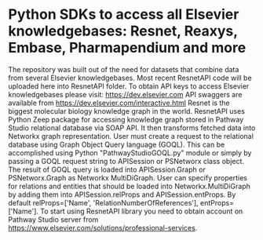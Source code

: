 # Python SDKs to access all Elsevier knowledgebases: Resnet, Reaxys, Embase, Pharmapendium and more
The repository was built out of the need for datasets that combine data from several Elsevier knowledgebases.  Most recent ResnetAPI code will be uploaded here into ResnetAPI folder. To obtain API keys to access Elsevier knowledgebases please visit: https://dev.elsevier.com
API swaggers are available from https://dev.elsevier.com/interactive.html
Resnet is the biggest molecular biology knowledge graph in the world. ResnetAPI uses Python Zeep package for accessing knowledge graph stored in Pathway Studio relational database via SOAP API. It then transforms fetched data into Networkx graph representation. User must create a request to the relational database using Graph Object Query language (GOQL). This can be accomplished using Python "PathwayStudioGOQL.py" module or simply by passing a GOQL request string to APISession or PSNetworx class object. The result of GOQL query is loaded into APISession.Graph or PSNetworx.Graph as Networkx MultiDiGraph. User can specify properties for relations and entities that should be loaded into Networkx.MultiDiGraph by adding them into APISession.relProps and APISession.entProps. By default relProps=['Name', 'RelationNumberOfReferences'], entProps=['Name']. To start using ResnetAPI library you need to obtain account on Pathway Studio server from https://www.elsevier.com/solutions/professional-services.
